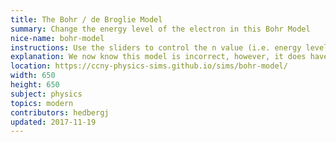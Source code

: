 ```yaml
---
title: The Bohr / de Broglie Model
summary: Change the energy level of the electron in this Bohr Model
nice-name: bohr-model
instructions: Use the sliders to control the n value (i.e. energy level). Notice how non-integer n values lead to a gap in the wave, indicating that they do not create a standing wave.
explanation: We now know this model is incorrect, however, it does have an important place in the history and development of modern quantum mechanics.
location: https://ccny-physics-sims.github.io/sims/bohr-model/
width: 650
height: 650
subject: physics
topics: modern
contributors: hedbergj
updated: 2017-11-19
---
```

